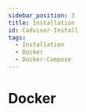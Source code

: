 ```yaml
---
sidebar_position: 3
title: Installation
id: Cadvisor-Install
tags:
  - Installation
  - Docker
  - Docker-Compose
---
```


# Docker
